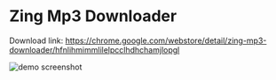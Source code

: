 # Zing Mp3 Downloader

Download link: https://chrome.google.com/webstore/detail/zing-mp3-downloader/hfnlihmimmlilelpcclhdhchamjlopgl

![demo screenshot](https://i.imgur.com/QmIzy7e.png)
